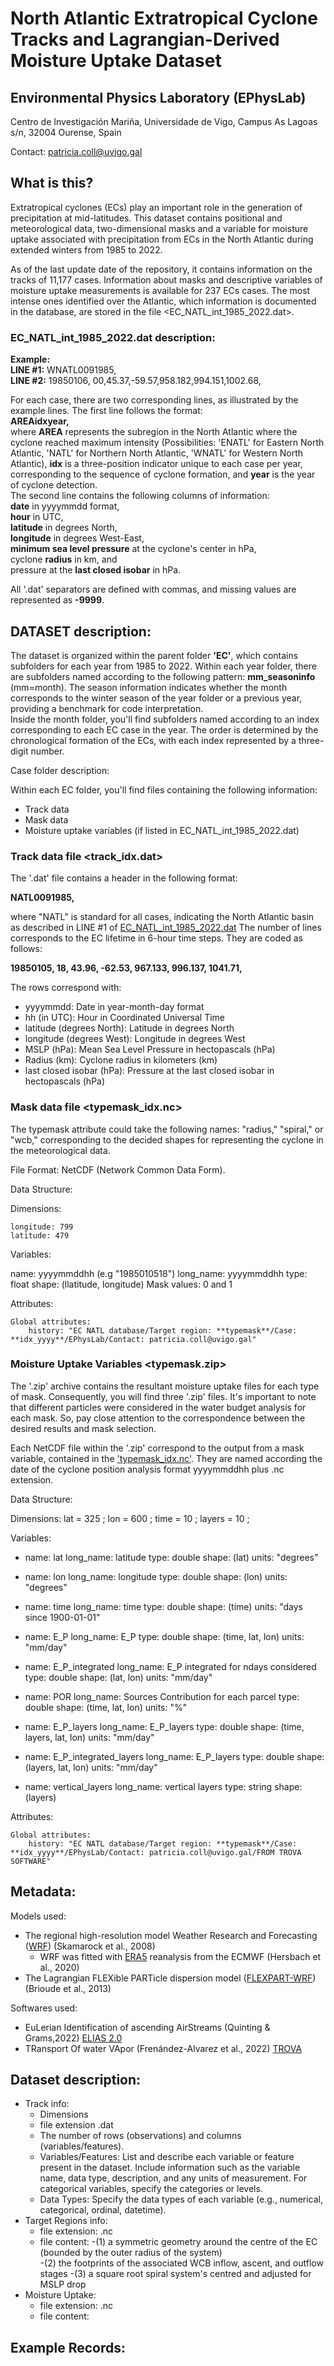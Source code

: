 # North Atlantic Extratropical Cyclone Tracks and Lagrangian-Derived Moisture Uptake Dataset
## Environmental Physics Laboratory (EPhysLab)
Centro de Investigación Mariña, Universidade de Vigo, Campus As Lagoas s/n, 32004 Ourense, Spain

Contact: patricia.coll@uvigo.gal

## What is this?
Extratropical cyclones (ECs) play an important role in the generation of precipitation at mid-latitudes. This dataset contains positional and meteorological data, two-dimensional masks and a variable for moisture uptake associated with precipitation from ECs in the North Atlantic during extended winters from 1985 to 2022.

<!-- ![Figure 1:](https://github.com/ECMOISTDATABASE/North-Atlantic-Extratropical-Cyclones-database/blob/main/sat_2002.png)  -->


As of the last update date of the repository, it contains information on the tracks of 11,177 cases. Information about masks and descriptive variables of moisture uptake measurements is available for 237 ECs cases. The most intense ones identified over the Atlantic, which information is documented in the database, are stored in the file <EC_NATL_int_1985_2022.dat>.

### EC_NATL_int_1985_2022.dat description:

**Example:**<br>
**LINE #1:** WNATL0091985, <br>
**LINE #2:** 19850106, 00,45.37,-59.57,958.182,994.151,1002.68,<br>

For each case, there are two corresponding lines, as illustrated by the example lines. The first line follows the format:<br>
 **AREAidxyear,**<br>
 where **AREA** represents the subregion in the North Atlantic where the cyclone reached maximum intensity (Possibilities: 'ENATL' for Eastern North Atlantic, 'NATL' for Northern North Atlantic, 'WNATL' for Western North Atlantic), **idx** is a three-position indicator unique to each case per year, corresponding to the sequence of cyclone formation, and **year** is the year of cyclone detection.<br>
The second line contains the following columns of information: <br>
**date** in yyyymmdd format, <br>
**hour** in UTC, <br>
**latitude** in degrees North,  <br>
**longitude** in degrees West-East,  <br>
**minimum sea level pressure** at the cyclone's center in hPa,  <br>
 cyclone **radius** in km, and  <br>
 pressure at the **last closed isobar** in hPa. <br>

All '.dat' separators are defined with commas, and missing values are represented as **-9999**.

## DATASET description:
The dataset is organized within the parent folder **'EC'**, which contains subfolders for each year from 1985 to 2022. Within each year folder, there are subfolders named according to the following pattern: **mm_seasoninfo** (mm=month). The season information indicates whether the month corresponds to the winter season of the year folder or a previous year, providing a benchmark for code interpretation.<br>
Inside the month folder, you'll find subfolders named according to an index corresponding to each EC case in the year. The order is determined by the chronological formation of the ECs, with each index represented by a three-digit number.<br>


Case folder description:

Within each EC folder, you'll find files containing the following information:

- Track data
- Mask data
- Moisture uptake variables (if listed in EC_NATL_int_1985_2022.dat)

### Track data file <track_idx.dat>
The '.dat' file contains a header in the following format:

**NATL0091985,**

 where "NATL" is standard for all cases, indicating the North Atlantic basin as described in LINE #1 of [EC_NATL_int_1985_2022.dat](https://github.com/ECMOISTDATABASE/North-Atlantic-Extratropical-Cyclones-database?tab=readme-ov-file#ec_natl_int_1985_2022dat-description) 
The number of lines corresponds to the EC lifetime in 6-hour time steps. They are coded as follows:


**19850105, 18, 43.96, -62.53, 967.133, 996.137, 1041.71,**


The rows correspond with:
- yyyymmdd: Date in year-month-day format
- hh (in UTC): Hour in Coordinated Universal Time
- latitude (degrees North): Latitude in degrees North
- longitude (degrees West): Longitude in degrees West
- MSLP (hPa): Mean Sea Level Pressure in hectopascals (hPa)
- Radius (km): Cyclone radius in kilometers (km)
- last closed isobar (hPa): Pressure at the last closed isobar in hectopascals (hPa)

### Mask data file <typemask_idx.nc>

The typemask attribute could take the following names: "radius," "spiral," or "wcb," corresponding to the decided shapes for representing the cyclone in the meteorological data.

File Format: NetCDF (Network Common Data Form).

Data Structure:

Dimensions:

    longitude: 799
    latitude: 479

Variables:

  name: yyyymmddhh (e.g "1985010518")
  long_name: yyyymmddhh
  type: float
  shape: (llatitude, longitude) 
  Mask values: 0 and 1


Attributes:

    Global attributes:
        history: "EC NATL database/Target region: **typemask**/Case: **idx_yyyy**/EPhysLab/Contact: patricia.coll@uvigo.gal"

### Moisture Uptake Variables <typemask.zip>
The '.zip' archive contains the resultant moisture uptake files for each type of mask. Consequently, you will find three '.zip' files. It's important to note that different particles were considered in the water budget analysis for each mask. So, pay close attention to the correspondence between the desired results and mask selection.

Each NetCDF file within the '.zip' correspond to the output from a mask variable, contained in the ['typemask_idx.nc'](https://github.com/ECMOISTDATABASE/North-Atlantic-Extratropical-Cyclones-database?tab=readme-ov-file#mask-data-file-typemask_idxnc). They are named according the date of the cyclone position analysis format yyyymmddhh plus .nc extension. 

Data Structure:

Dimensions:
    lat = 325 ;
    lon = 600 ;
    time = 10 ;
    layers = 10 ;

Variables:

  - name: lat
    long_name: latitude
    type: double
    shape: (lat) 
    units: "degrees"

  - name: lon
    long_name: longitude
    type: double
    shape: (lon) 
    units: "degrees"

  - name: time
    long_name: time
    type: double
    shape: (time) 
    units: "days since 1900-01-01"

  - name: E_P
    long_name: E_P
    type: double
    shape: (time, lat, lon) 
    units: "mm/day"

  - name: E_P_integrated
    long_name: E_P integrated for ndays considered
    type: double
    shape: (lat, lon) 
    units: "mm/day"

  - name: POR
    long_name: Sources Contribution for each parcel
    type: double
    shape: (time, lat, lon) 
    units: "%"

  - name: E_P_layers
    long_name: E_P_layers
    type: double
    shape: (time, layers, lat, lon) 
    units: "mm/day"

  - name: E_P_integrated_layers
    long_name: E_P_layers
    type: double
    shape: (layers, lat, lon) 
    units: "mm/day"

  - name: vertical_layers
    long_name: vertical layers
    type: string
    shape: (layers) 

Attributes:

    Global attributes:
        history: "EC NATL database/Target region: **typemask**/Case: **idx_yyyy**/EPhysLab/Contact: patricia.coll@uvigo.gal/FROM TROVA SOFTWARE"




## Metadata:
Models used:
- The regional high-resolution model Weather Research and Forecasting ([WRF](https://www2.mmm.ucar.edu/wrf/users/download/get_source.html)) (Skamarock et al., 2008) 
    - WRF was fitted with [ERA5](https://cds.climate.copernicus.eu/cdsapp#!/search?type=dataset) reanalysis from the ECMWF (Hersbach et al., 2020) 
- The Lagrangian FLEXible PARTicle dispersion model ([FLEXPART-WRF](https://www.flexpart.eu/wiki/FpRoadmap)) (Brioude et al., 2013) 

Softwares used:
- EuLerian Identification of ascending AirStreams (Quinting & Grams,2022) [ELIAS 2.0](https://doi.org/10.5281/zenodo.5154980) 
- TRansport Of water VApor (Frenández-Alvarez et al., 2022) [TROVA](https://github.com/tramo-ephyslab/TROVA-master.git)

## Dataset description:
- Track info:
    - Dimensions
    - file extension .dat
    - The number of rows (observations) and columns (variables/features).
    - Variables/Features: List and describe each variable or feature present in the dataset. Include information such as the variable name, data type, description, and any units of measurement. For categorical variables, specify the categories or levels.
    - Data Types: Specify the data types of each variable (e.g., numerical, categorical, ordinal, datetime).
- Target Regions info:
    - file extension: .nc
    - file content:
        -(1) a symmetric geometry around the centre of the EC (bounded by the outer radius of the system)  
        -(2) the footprints of the associated WCB inflow, ascent, and outflow stages
        -(3) a square root spiral system's centred and adjusted for MSLP drop
- Moisture Uptake:
    - file extension: .nc
    - file content:

## Example Records:
